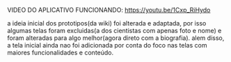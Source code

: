 VIDEO DO APLICATIVO FUNCIONANDO: https://youtu.be/1Cxp_RiHydo

a ideia inicial dos prototipos(da wiki) foi alterada e adaptada, por isso algumas telas foram excluidas(a dos cientistas com apenas foto e nome) e foram alteradas para algo melhor(agora direto com a biografia). alem disso, a tela inicial ainda nao foi adicionada por conta do foco nas telas com maiores funcionalidades e conteúdo.

